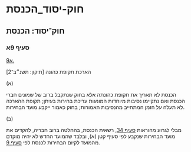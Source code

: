 # חוק-יסוד_הכנסת

## חוק־יסוד: הכנסת

### סעיף 9א

[9א.](https://he.wikisource.org/wiki/%D7%97%D7%95%D7%A7-%D7%99%D7%A1%D7%95%D7%93:_%D7%94%D7%9B%D7%A0%D7%A1%D7%AA#%D7%A1%D7%A2%D7%99%D7%A3_9%D7%90)

הארכת תקופת כהונה [תיקון: תשנ״ב־2]

(א)

הכנסת לא תאריך את תקופת כהונתה אלא בחוק שנתקבל ברוב של שמונים חברי הכנסת ואם נתקיימו נסיבות מיוחדות המונעות עריכת בחירות בעיתן; תקופת ההארכה לא תעלה על הזמן המתחייב מהנסיבות האמורות; בחוק כאמור ייקבע מועד הבחירות.

(ב)

מבלי לגרוע מהוראות [סעיף 34](https://he.wikisource.org/wiki/%D7%97%D7%95%D7%A7-%D7%99%D7%A1%D7%95%D7%93:_%D7%94%D7%9B%D7%A0%D7%A1%D7%AA#%D7%A1%D7%A2%D7%99%D7%A3_34), רשאית הכנסת, בהחלטה ברוב חבריה, להקדים את מועד הבחירות שנקבע לפי סעיף קטן (א), ובלבד שהמועד החדש לא יהיה מוקדם מהמועד לקיום הבחירות לכנסת לפי [סעיף 9](https://he.wikisource.org/wiki/%D7%97%D7%95%D7%A7-%D7%99%D7%A1%D7%95%D7%93:_%D7%94%D7%9B%D7%A0%D7%A1%D7%AA#%D7%A1%D7%A2%D7%99%D7%A3_9).